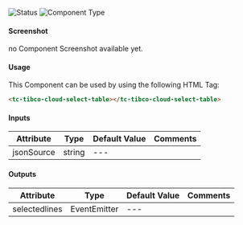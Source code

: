 
![Status][auto] ![Component Type][minor] <!--Component Meta {"created_by":"Auto", "reviewed_by":"Auto", "last_modified_by":"Auto", "comment":"none"} Component Meta -->




#### Screenshot


no Component Screenshot available yet.

#### Usage


This Component can be used by using the following HTML Tag:

```html
<tc-tibco-cloud-select-table></tc-tibco-cloud-select-table>
```

#### Inputs

Attribute | Type | Default Value  | Comments
--- | --- | --- | ---
jsonSource | string | --- | 

#### Outputs

Attribute | Type | Default Value  | Comments
--- | --- | --- | ---
selectedlines | EventEmitter<any> | --- | 


[auto]: https://img.shields.io/badge/Status-auto%20generated-lightgrey.svg?style=flat "auto generated"

[manually]: https://img.shields.io/badge/Status-manually%20created-yellow.svg?style=flat "manually created"

[draft]: https://img.shields.io/badge/Status-draft-red.svg?style=flat "draft"

[review]: https://img.shields.io/badge/Status-need%20review-yellowgreen.svg?style=flat "need review"

[review done]: https://img.shields.io/badge/Status-review%20done-green.svg?style=flat "review done"

[finalized]: https://img.shields.io/badge/Status-finalized-brightgreen.svg?style=flat "finalized"

[top]: https://img.shields.io/badge/Component%20Type-Top-blue.svg?style=flat "top Component"

[major]: https://img.shields.io/badge/Component%20Type-major%20Component-blue.svg?style=flat "major Component"

[minor]: https://img.shields.io/badge/Component%20Type-minor%20Component-blue.svg?style=flat "minor Component"


